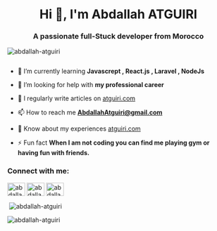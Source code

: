 <h1 align="center">Hi 👋, I'm Abdallah ATGUIRI</h1>
<h3 align="center">A passionate full-Stuck developer from Morocco</h3>

<p align="left"> <img src="https://komarev.com/ghpvc/?username=abdallah-atguiri&label=Profile%20views&color=0e75b6&style=flat" alt="abdallah-atguiri" /> </p>

<p align="left"> <a href="https://twitter.com/" target="blank"><img src="https://img.shields.io/twitter/follow/?logo=twitter&style=for-the-badge" alt="" /></a> </p>

- 🌱 I’m currently learning **Javascrept , React.js , Laravel , NodeJs**

- 🤝 I’m looking for help with **my professional career**

- 📝 I regularly write articles on [atguiri.com](atguiri.com)

- 📫 How to reach me **AbdallahAtguiri@gmail.com**

- 📄 Know about my experiences [atguiri.com](atguiri.com)

- ⚡ Fun fact **When I am not coding you can find me playing gym or having fun with friends.**

<h3 align="left">Connect with me:</h3>
<p align="left">
<a href="https://linkedin.com/in/abdallah-atguiri" target="blank"><img align="center" src="https://raw.githubusercontent.com/rahuldkjain/github-profile-readme-generator/master/src/images/icons/Social/linked-in-alt.svg" alt="abdallah-atguiri" height="30" width="40" /></a>
<a href="https://fb.com/abdallah atguiri" target="blank"><img align="center" src="https://raw.githubusercontent.com/rahuldkjain/github-profile-readme-generator/master/src/images/icons/Social/facebook.svg" alt="abdallah atguiri" height="30" width="40" /></a>
<a href="https://instagram.com/abdallah atguiri" target="blank"><img align="center" src="https://raw.githubusercontent.com/rahuldkjain/github-profile-readme-generator/master/src/images/icons/Social/instagram.svg" alt="abdallah atguiri" height="30" width="40" /></a>
</p>


<p>&nbsp;<img align="center" src="https://github-readme-stats.vercel.app/api?username=abdallah-atguiri&show_icons=true&locale=en" alt="abdallah-atguiri" /></p>

<p><img align="center" src="https://github-readme-streak-stats.herokuapp.com/?user=abdallah-atguiri&" alt="abdallah-atguiri" /></p>
